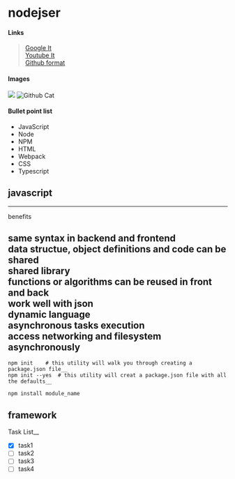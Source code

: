 # nodejser


#### Links

> [Google It](https://google.com)  
> [Youtube It](https://youtube.com)  
> [Github format](https://docs.github.com/en/github/writing-on-github/getting-started-with-writing-and-formatting-on-github/basic-writing-and-formatting-syntax)  


#### Images
![](/screenshots/image1.png)
![Github Cat](https://docs.github.com/assets/cb-319866/images/help/writing/image-rendered.png)

<!-- This content will not appear in the rendered Markdown -->


#### Bullet point list

- JavaScript
- Node
- NPM
- HTML
- Webpack
- CSS
- Typescript

## javascript

---

benefits

same syntax in backend and frontend  
data structue, object definitions and code can be shared  
shared library  
functions or algorithms can be reused in front and back  
work well with json  
dynamic language  
asynchronous tasks execution  
access networking and filesystem asynchronously  
---

```
npm init 	# this utility will walk you through creating a package.json file__
npm init --yes 	# this utility will creat a package.json file with all the defaults__

npm install module_name

```

## framework

Task List__
- [X] task1
- [ ] task2
- [ ] task3
- [ ] task4

